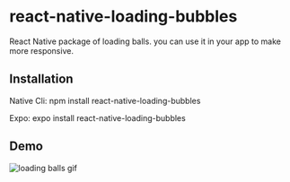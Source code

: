 # react-native-loading-bubbles
React Native package of loading balls. you can use it in your app to make more responsive.
## Installation
Native Cli: npm install react-native-loading-bubbles

Expo: expo install react-native-loading-bubbles
## Demo
![loading balls gif](https://user-images.githubusercontent.com/56933027/217534604-14b23e9e-4989-446b-b3b0-c4091901045f.gif)
